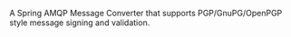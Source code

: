 A Spring AMQP Message Converter that supports PGP/GnuPG/OpenPGP style message signing and validation.